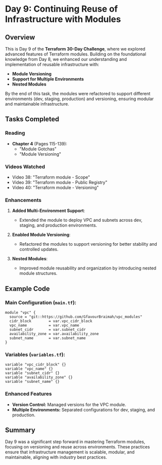 # Day 9: Continuing Reuse of Infrastructure with Modules

## Overview
This is Day 9 of the **Terraform 30-Day Challenge**, where we explored advanced features of Terraform modules. Building on the foundational knowledge from Day 8, we enhanced our understanding and implementation of reusable infrastructure with:

- **Module Versioning**
- **Support for Multiple Environments**
- **Nested Modules**

By the end of this task, the modules were refactored to support different environments (dev, staging, production) and versioning, ensuring modular and maintainable infrastructure.

## Tasks Completed

### Reading
- **Chapter 4** (Pages 115-139):
  - "Module Gotchas"
  - "Module Versioning"

### Videos Watched
- Video 38: "Terraform module - Scope"
- Video 39: "Terraform module - Public Registry"
- Video 40: "Terraform module - Versioning"

### Enhancements
1. **Added Multi-Environment Support**:
   - Extended the module to deploy VPC and subnets across dev, staging, and production environments.

2. **Enabled Module Versioning**:
   - Refactored the modules to support versioning for better stability and controlled updates.

3. **Nested Modules**:
   - Improved module reusability and organization by introducing nested module structures.

## Example Code

### Main Configuration (`main.tf`):
```hcl
module "vpc" {
  source = "git::https://github.com/GfavourBraimah/vpc_modules"
  cidr_block        = var.vpc_cidr_block
  vpc_name          = var.vpc_name
  subnet_cidr       = var.subnet_cidr
  availability_zone = var.availability_zone
  subnet_name       = var.subnet_name
}
```

### Variables (`variables.tf`):
```hcl
variable "vpc_cidr_block" {}
variable "vpc_name" {}
variable "subnet_cidr" {}
variable "availability_zone" {}
variable "subnet_name" {}
```

### Enhanced Features
- **Version Control:** Managed versions for the VPC module.
- **Multiple Environments:** Separated configurations for dev, staging, and production.

## Summary
Day 9 was a significant step forward in mastering Terraform modules, focusing on versioning and reuse across environments. These practices ensure that infrastructure management is scalable, modular, and maintainable, aligning with industry best practices.
